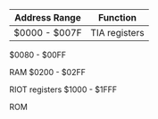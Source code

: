 
| Address Range | Function      |
|---------------|---------------|
| $0000 - $007F | TIA registers |


$0080 - $00FF

RAM
$0200 - $02FF

RIOT registers
$1000 - $1FFF

ROM
